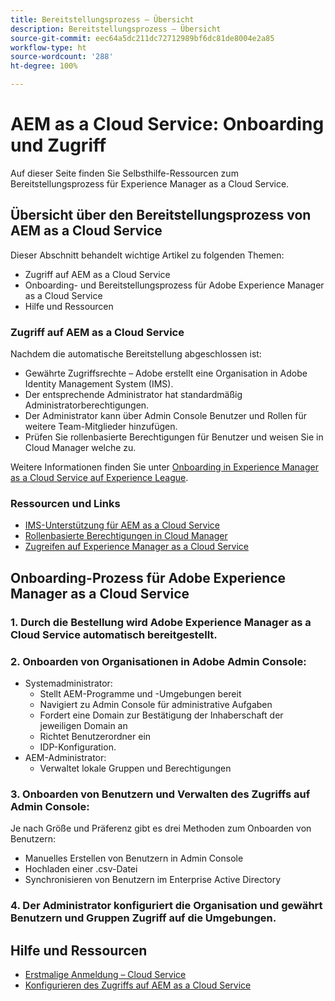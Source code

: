 ```yaml
---
title: Bereitstellungsprozess – Übersicht
description: Bereitstellungsprozess – Übersicht
source-git-commit: eec64a5dc211dc72712989bf6dc81de8004e2a85
workflow-type: ht
source-wordcount: '288'
ht-degree: 100%

---
```



# AEM as a Cloud Service: Onboarding und Zugriff

Auf dieser Seite finden Sie Selbsthilfe-Ressourcen zum Bereitstellungsprozess für Experience Manager as a Cloud Service.

## Übersicht über den Bereitstellungsprozess von AEM as a Cloud Service

Dieser Abschnitt behandelt wichtige Artikel zu folgenden Themen:

* Zugriff auf AEM as a Cloud Service
* Onboarding- und Bereitstellungsprozess für Adobe Experience Manager as a Cloud Service
* Hilfe und Ressourcen


### Zugriff auf AEM as a Cloud Service

Nachdem die automatische Bereitstellung abgeschlossen ist:

* Gewährte Zugriffsrechte – Adobe erstellt eine Organisation in Adobe Identity Management System (IMS).
* Der entsprechende Administrator hat standardmäßig Administratorberechtigungen.
* Der Administrator kann über Admin Console Benutzer und Rollen für weitere Team-Mitglieder hinzufügen.
* Prüfen Sie rollenbasierte Berechtigungen für Benutzer und weisen Sie in Cloud Manager welche zu.

Weitere Informationen finden Sie unter [Onboarding in Experience Manager as a Cloud Service auf Experience League](https://experienceleague.adobe.com/docs/experience-manager-cloud-service/onboarding/home.html?lang=de).

### Ressourcen und Links

* [IMS-Unterstützung für AEM as a Cloud Service](https://experienceleague.adobe.com/docs/experience-manager-cloud-service/security/ims-support.html?lang=de)
* [Rollenbasierte Berechtigungen in Cloud Manager](https://experienceleague.adobe.com/docs/experience-manager-cloud-service/onboarding/what-is-required/role-based-permissions.html?lang=de#what-is-required)
* [Zugreifen auf Experience Manager as a Cloud Service](https://experienceleague.adobe.com/docs/experience-manager-cloud-service/onboarding/getting-access/navigation.html?lang=de#getting-access)


## Onboarding-Prozess für Adobe Experience Manager as a Cloud Service

### 1. Durch die Bestellung wird Adobe Experience Manager as a Cloud Service automatisch bereitgestellt.

### 2. Onboarden von Organisationen in Adobe Admin Console:

* Systemadministrator:
   * Stellt AEM-Programme und -Umgebungen bereit
   * Navigiert zu Admin Console für administrative Aufgaben
   * Fordert eine Domain zur Bestätigung der Inhaberschaft der jeweiligen Domain an
   * Richtet Benutzerordner ein
   * IDP-Konfiguration.
* AEM-Administrator:
   * Verwaltet lokale Gruppen und Berechtigungen

### 3. Onboarden von Benutzern und Verwalten des Zugriffs auf Admin Console:

Je nach Größe und Präferenz gibt es drei Methoden zum Onboarden von Benutzern:
* Manuelles Erstellen von Benutzern in Admin Console
* Hochladen einer .csv-Datei
* Synchronisieren von Benutzern im Enterprise Active Directory

### 4. Der Administrator konfiguriert die Organisation und gewährt Benutzern und Gruppen Zugriff auf die Umgebungen.

## Hilfe und Ressourcen

* [Erstmalige Anmeldung – Cloud Service](/help/journey-onboarding/sysadmin/learning-path-aem-users.md)
* [Konfigurieren des Zugriffs auf AEM as a Cloud Service](https://experienceleague.adobe.com/docs/experience-manager-learn/cloud-service/accessing/overview.html?lang=de#accessing)
